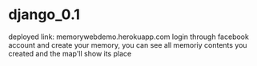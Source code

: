 # django_0.1
 deployed link: memorywebdemo.herokuapp.com
 login through facebook account and create your memory, you can see all memoriy contents you created and the map'll show its place
